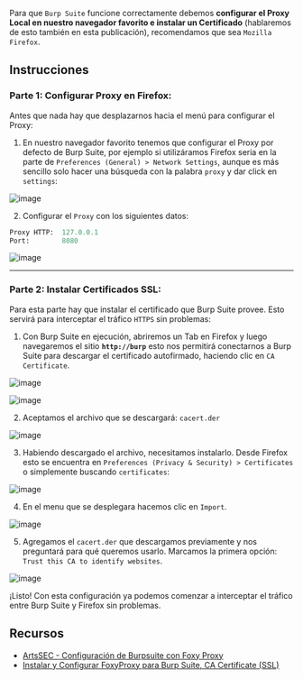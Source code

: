 Para que `Burp Suite` funcione correctamente debemos **configurar el Proxy Local en nuestro navegador favorito e instalar un Certificado** (hablaremos de esto también en esta publicación), recomendamos que sea `Mozilla Firefox`. 

## Instrucciones

### Parte 1: Configurar Proxy en Firefox:

Antes que nada hay que desplazarnos hacia el menú para configurar el Proxy:

1. En nuestro navegador favorito tenemos que configurar el Proxy por defecto de Burp Suite, por ejemplo si utilizáramos Firefox seria en la parte de `Preferences (General) > Network Settings`, aunque es más sencillo solo hacer una búsqueda con la palabra `proxy` y dar click en `settings`:

![image](https://github.com/Fz3r0/Fz3r0_-_Command_Injection/assets/94720207/5fe624b4-439b-4749-aa33-b9903529f96b)

2. Configurar el `Proxy` con los siguientes datos:

````py
Proxy HTTP:  127.0.0.1
Port:        8080
````
![image](https://github.com/Fz3r0/Fz3r0_-_Command_Injection/assets/94720207/dc9ea442-a67a-4752-a88c-d9dee06316bf)

---

### Parte 2: Instalar Certificados SSL:


Para esta parte hay que instalar el certificado que Burp Suite provee. Esto servirá para interceptar el tráfico `HTTPS` sin problemas:

1. Con Burp Suite en ejecución, abriremos un Tab en Firefox y luego navegaremos el sitio **`http://burp`** esto nos permitirá conectarnos a Burp Suite para descargar el certificado autofirmado, haciendo clic en `CA Certificate`.

![image](https://github.com/Fz3r0/Fz3r0_-_Command_Injection/assets/94720207/493d50b9-0069-46f3-bf5d-acbf864c5c28)

![image](https://github.com/Fz3r0/Fz3r0_-_Command_Injection/assets/94720207/758e54c5-67ce-4eb7-aea1-84dd173ec211)

2. Aceptamos el archivo que se descargará: `cacert.der`

![image](https://github.com/Fz3r0/Fz3r0_-_Command_Injection/assets/94720207/4526f84c-ce5f-44b8-9245-2d41529aa1b9)

3. Habiendo descargado el archivo, necesitamos instalarlo. Desde Firefox esto se encuentra en `Preferences (Privacy & Security) > Certificates` o simplemente buscando `certificates`:

![image](https://github.com/Fz3r0/Fz3r0_-_Command_Injection/assets/94720207/6cd8bd0c-58a3-4873-96a0-ffd3a12e07c6)

4. En el menu que se desplegara hacemos clic en `Import`.

![image](https://github.com/Fz3r0/Fz3r0_-_Command_Injection/assets/94720207/af55505c-c6a0-437e-91c8-d2940f203028)

5. Agregamos el `cacert.der` que descargamos previamente y nos preguntará para qué queremos usarlo. Marcamos la primera opción: `Trust this CA to identify websites`.

![image](https://github.com/Fz3r0/Fz3r0_-_Command_Injection/assets/94720207/0032d0e5-464a-4961-8441-a312fcaa387e)

¡Listo! Con esta configuración ya podemos comenzar a interceptar el tráfico entre Burp Suite y Firefox sin problemas.

## Recursos

- [ArtsSEC - Configuración de Burpsuite con Foxy Proxy](https://medium.com/@ArtsSEC/burp-suite-configuraci%C3%B3n-del-proxy-88b7b90355f2)
- [Instalar y Configurar FoxyProxy para Burp Suite, CA Certificate (SSL)](https://www.youtube.com/watch?v=lqfUclxl0K0)
